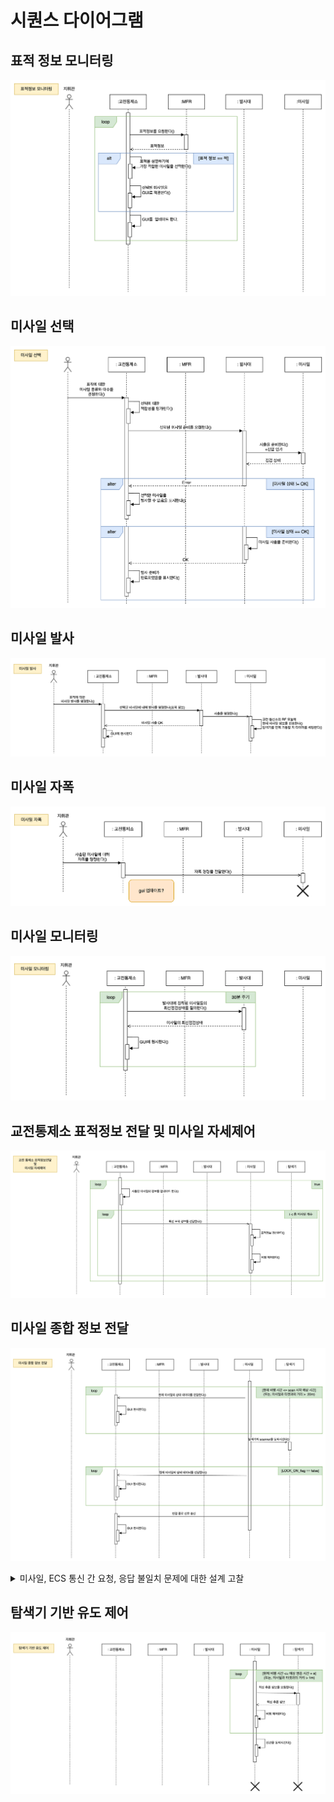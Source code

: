 # 시퀀스 다이어그램

## 표적 정보 모니터링
![표적 정보 모니터링 시퀀스 다이어그램](../assets/sequence_target_monitoring.png)

## 미사일 선택 
![미사일 선택 시퀀스 다이어그램](../assets/sequence_choose_missile.png)

## 미사일 발사
![미사일 발사 시퀀스 다이어그램](../assets/sequence_fire_missile.png)

## 미사일 자폭
![미사일 자폭 다이어그램](../assets/sequence_suicide.png)

## 미사일 모니터링
![미사일 모니터링 다이어그램](../assets/sequence_monitoring_missile.png)

## 교전통제소 표적정보 전달 및 미사일 자세제어
![교전통제소 표적정보 전달 및 미사일 자세제어 시퀀스 다이어그램](../assets/sequence_send_target_and_pos_control.png)

## 미사일 종합 정보 전달
![미사일 종합 정보 전달 시퀀스 다이어그램](../assets/sequence_send_missile_info.png)

<details>
<summary>미사일, ECS 통신 간 요청, 응답 불일치 문제에 대한 설계 고찰</summary>
<img alt="미사일 ECS 통신 시퀀스 다이어그램 가설계" src="../../assets/sequence_Missile&ECS_Connect.png">
<p1>
교전통제소와 미사일 간 통신이 RF로 이루어진다.<br>
요청과 응답의 흐름이 1대1로 이루어지지 않아 이상함을 발견하고 위와 같이 비동기 방식으로 수정하였다.
</p1>
</details>

## 탐색기 기반 유도 제어
![탐색기 기반 유도 제어 시퀀스 다이어그램](../assets/sequence_seeker_based_pos_control.png)